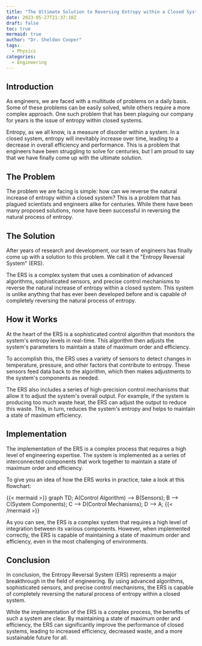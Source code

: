 ```yaml
---
title: "The Ultimate Solution to Reversing Entropy within a Closed System"
date: 2023-05-27T21:37:18Z
draft: false
toc: true
mermaid: true
author: "Dr. Sheldon Cooper"
tags:
  - Physics
categories:
  - Engineering
---
```


## Introduction

As engineers, we are faced with a multitude of problems on a daily basis. Some of these problems can be easily solved, while others require a more complex approach. One such problem that has been plaguing our company for years is the issue of entropy within closed systems. 

Entropy, as we all know, is a measure of disorder within a system. In a closed system, entropy will inevitably increase over time, leading to a decrease in overall efficiency and performance. This is a problem that engineers have been struggling to solve for centuries, but I am proud to say that we have finally come up with the ultimate solution.

## The Problem

The problem we are facing is simple: how can we reverse the natural increase of entropy within a closed system? This is a problem that has plagued scientists and engineers alike for centuries. While there have been many proposed solutions, none have been successful in reversing the natural process of entropy.

## The Solution

After years of research and development, our team of engineers has finally come up with a solution to this problem. We call it the "Entropy Reversal System" (ERS). 

The ERS is a complex system that uses a combination of advanced algorithms, sophisticated sensors, and precise control mechanisms to reverse the natural increase of entropy within a closed system. This system is unlike anything that has ever been developed before and is capable of completely reversing the natural process of entropy.

## How it Works

At the heart of the ERS is a sophisticated control algorithm that monitors the system's entropy levels in real-time. This algorithm then adjusts the system's parameters to maintain a state of maximum order and efficiency. 

To accomplish this, the ERS uses a variety of sensors to detect changes in temperature, pressure, and other factors that contribute to entropy. These sensors feed data back to the algorithm, which then makes adjustments to the system's components as needed.

The ERS also includes a series of high-precision control mechanisms that allow it to adjust the system's overall output. For example, if the system is producing too much waste heat, the ERS can adjust the output to reduce this waste. This, in turn, reduces the system's entropy and helps to maintain a state of maximum efficiency.

## Implementation

The implementation of the ERS is a complex process that requires a high level of engineering expertise. The system is implemented as a series of interconnected components that work together to maintain a state of maximum order and efficiency.

To give you an idea of how the ERS works in practice, take a look at this flowchart:

{{< mermaid >}}
graph TD;
  A(Control Algorithm) --> B(Sensors);
  B --> C(System Components);
  C --> D(Control Mechanisms);
  D --> A;
{{< /mermaid >}}

As you can see, the ERS is a complex system that requires a high level of integration between its various components. However, when implemented correctly, the ERS is capable of maintaining a state of maximum order and efficiency, even in the most challenging of environments.

## Conclusion

In conclusion, the Entropy Reversal System (ERS) represents a major breakthrough in the field of engineering. By using advanced algorithms, sophisticated sensors, and precise control mechanisms, the ERS is capable of completely reversing the natural process of entropy within a closed system.

While the implementation of the ERS is a complex process, the benefits of such a system are clear. By maintaining a state of maximum order and efficiency, the ERS can significantly improve the performance of closed systems, leading to increased efficiency, decreased waste, and a more sustainable future for all.